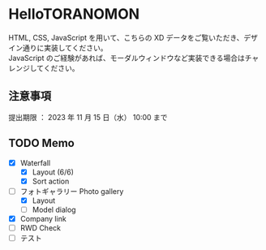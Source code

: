 # HelloTORANOMON
HTML, CSS, JavaScript を用いて、こちらの XD データをご覧いただき、デザイン通りに実装してください。  
JavaScript のご経験があれば、モーダルウィンドウなど実装できる場合はチャレンジしてください。 

## 注意事項
提出期限 ： 2023 年 11 月 15 日（水） 10:00 まで

## TODO Memo
- [X] Waterfall
    - [X] Layout (6/6)
    - [X] Sort action
- [ ] フォトギャラリー Photo gallery
    - [X] Layout
    - [ ] Model dialog
- [X] Company link
- [ ] RWD Check
- [ ] テスト